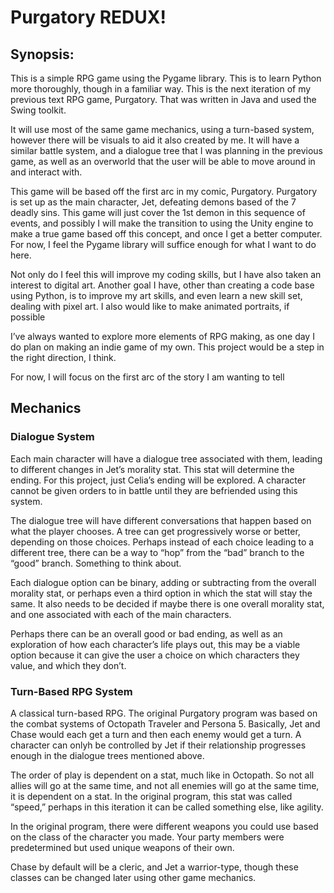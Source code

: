 # Purgatory REDUX!

## Synopsis:
This is a simple RPG game using the Pygame library. This is to learn Python more thoroughly, though in a familiar way.
This is the next iteration of my previous text RPG game, Purgatory. That was written in Java and used the Swing toolkit.

It will use most of the same game mechanics, using a turn-based system, however there will be visuals to aid it also created by me. 
It will have a similar battle system, and a dialogue tree that I was planning in the previous game, as well as an overworld that the user will be able to move around in and interact with.

This game will be based off the first arc in my comic, Purgatory. 
Purgatory is set up as the main character, Jet, defeating demons based of the 7 deadly sins. This game will just cover the 1st demon in this sequence of events, and possibly I will make the transition to using the Unity engine to make a true game based off this concept, and once I get a better computer.
For now, I feel the Pygame library will suffice enough for what I want to do here.

Not only do I feel this will improve my coding skills, but I have also taken an interest to digital art.
Another goal I have, other than creating a code base using Python, is to improve my art skills, and even learn a new skill set, dealing with pixel art. 
I also would like to make animated portraits, if possible

I’ve always wanted to explore more elements of RPG making, as one day I do plan on making an indie game of my own. This project would be a step in the right direction, I think.

For now, I will focus on the first arc of the story I am wanting to tell

## Mechanics
### Dialogue System
Each main character will have a dialogue tree associated with them, leading to different changes in Jet’s morality stat. 
This stat will determine the ending. For this project, just Celia’s ending will be explored. A character cannot be given orders to in battle until they are befriended using this system.

The dialogue tree will have different conversations that happen based on what the player chooses. A tree can get progressively worse or better, depending on those choices. Perhaps instead of each choice leading to a different tree, there can be a way to “hop” from the “bad” branch to the “good” branch. Something to think about.

Each dialogue option can be binary, adding or subtracting from the overall morality stat, or perhaps even a third option in which the stat will stay the same. It also needs to be decided if maybe there is one overall morality stat, and one associated with each of the main characters. 

Perhaps there can be an overall good or bad ending, as well as an exploration of how each character’s life plays out, this may be a viable option because it can give the user a choice on which characters they value, and which they don’t.


### Turn-Based RPG System
A classical turn-based RPG. 
The original Purgatory program was based on the combat systems of Octopath Traveler and Persona 5. Basically, Jet and Chase would each get a turn and then each enemy would get a turn. A character can onlyh be controlled by Jet if their relationship progresses enough in the dialogue trees mentioned above.

The order of play is dependent on a stat, much like in Octopath. So not all allies will go at the same time, and not all enemies will go at the same time, it is dependent on a stat. In the original program, this stat was called “speed,” perhaps in this iteration it can be called something else, like agility.

In the original program, there were different weapons you could use based on the class of the character you made. Your party members were predetermined but used unique weapons of their own. 

Chase by default will be a cleric,  and Jet a warrior-type, though these classes can be changed later using other game mechanics.
